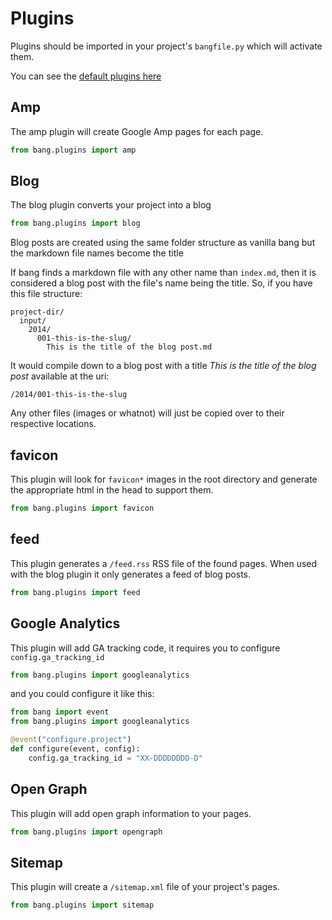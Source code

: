 # Plugins

Plugins should be imported in your project's `bangfile.py` which will activate them.

You can see the [default plugins here](https://github.com/Jaymon/bang/blob/master/bang/plugins)


## Amp

The amp plugin will create Google Amp pages for each page.

```python
from bang.plugins import amp
```


## Blog

The blog plugin converts your project into a blog

```python
from bang.plugins import blog
```

Blog posts are created using the same folder structure as vanilla bang but the markdown file names become the title

If bang finds a markdown file with any other name than `index.md`, then it is considered a blog post with the file's name being the title. So, if you have this file structure:

    project-dir/
      input/
        2014/
          001-this-is-the-slug/
            This is the title of the blog post.md

It would compile down to a blog post with a title *This is the title of the blog post* available at the uri:

    /2014/001-this-is-the-slug

Any other files (images or whatnot) will just be copied over to their respective locations.


## favicon

This plugin will look for `favicon*` images in the root directory and generate the appropriate html in the head to support them.

```python
from bang.plugins import favicon
```


## feed

This plugin generates a `/feed.rss` RSS file of the found pages. When used with the blog plugin it only generates a feed of blog posts.

```python
from bang.plugins import feed
```


## Google Analytics

This plugin will add GA tracking code, it requires you to configure `config.ga_tracking_id`

```python
from bang.plugins import googleanalytics
```

and you could configure it like this:

```python
from bang import event
from bang.plugins import googleanalytics

@event("configure.project")
def configure(event, config):
	config.ga_tracking_id = "XX-DDDDDDDD-D"
```


## Open Graph

This plugin will add open graph information to your pages.

```python
from bang.plugins import opengraph
```


## Sitemap

This plugin will create a `/sitemap.xml` file of your project's pages.

```python
from bang.plugins import sitemap
```